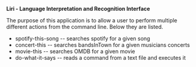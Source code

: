 **Liri - Language Interpretation and Recognition Interface**

The purpose of this application is to allow a user to perform multiple different actions from the command line. Below they are listed.

  * spotify-this-song    -- searches spotify for a given song
  * concert-this         -- searches bandsInTown for a given musicians concerts
  * movie-this           -- searches OMDB for a given movie
  * do-what-it-says      -- reads a command from a text file and executes it
